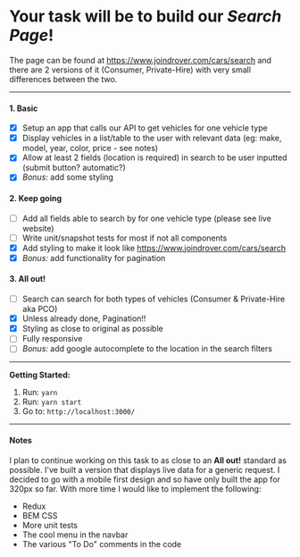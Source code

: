 # Your task will be to build our *Search Page*!

The page can be found at https://www.joindrover.com/cars/search and there are 2 
versions of it (Consumer, Private-Hire) with very small differences between the 
two.

----
 
#### 1. Basic

- [x] Setup an app that calls our API to get vehicles for one vehicle type
- [x] Display vehicles in a list/table to the user with relevant data (eg: make, 
model, year, color, price - see notes)
- [x] Allow at least 2 fields (location is required) in search to be user inputted 
(submit button? automatic?)
- [x] *Bonus:* add some styling

#### 2. Keep going

- [ ] Add all fields able to search by for one vehicle type (please see live website)
- [ ] Write unit/snapshot tests for most if not all components
- [x] Add styling to make it look like https://www.joindrover.com/cars/search
- [x] *Bonus:* add functionality for pagination

#### 3. All out!

- [ ] Search can search for both types of vehicles (Consumer & Private-Hire aka PCO)
- [x] Unless already done, Pagination!!
- [x] Styling as close to original as possible
- [ ] Fully responsive
- [ ] *Bonus:* add google autocomplete to the location in the search filters

---- 

**Getting Started:**
 1. Run: `yarn`
 2. Run: `yarn start`
 3. Go to: `http://localhost:3000/`

---- 

#### Notes

I plan to continue working on this task to as close to an **All out!** standard 
as possible. I've built a version that displays live data for a generic request. 
I decided to go with a mobile first design and so have only built the app for 
320px so far. With more time I would like to implement the following:

* Redux
* BEM CSS
* More unit tests
* The cool menu in the navbar
* The various "To Do" comments in the code